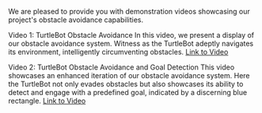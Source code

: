 We are pleased to provide you with demonstration videos showcasing our project's obstacle avoidance capabilities. 

Video 1: TurtleBot Obstacle Avoidance
In this video, we present a display of our obstacle avoidance system. 
Witness as the TurtleBot adeptly navigates its environment, intelligently circumventing obstacles.
[Link to Video](https://drive.google.com/file/d/1U8kFTNmZfRZj4Loh8bw54rlipnhQAa7F/view?usp=sharing)

Video 2: TurtleBot Obstacle Avoidance and Goal Detection
This video showcases an enhanced iteration of our obstacle avoidance system. 
Here the TurtleBot not only evades obstacles but also showcases its ability to detect and engage with a predefined goal, 
indicated by a discerning blue rectangle.
[Link to Video](https://drive.google.com/file/d/1sYg-XOPywjyl1O4pzo_8ts6lIQFxAuqU/view?usp=sharing)
